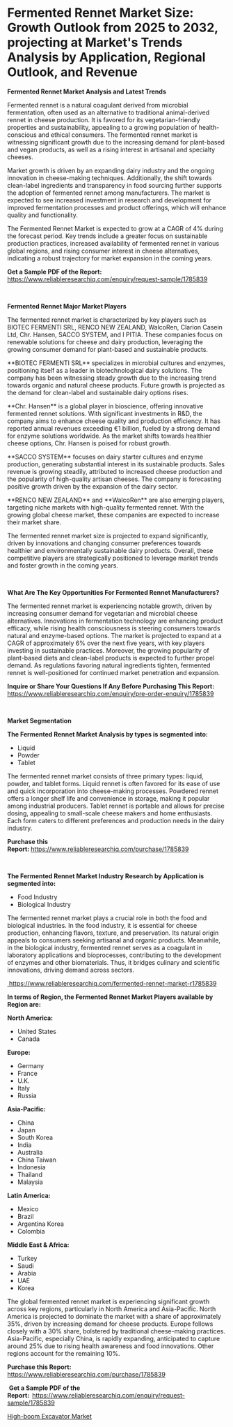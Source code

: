 <p><h1>Fermented Rennet Market Size: Growth Outlook from 2025 to 2032, projecting at Market's Trends Analysis by Application, Regional Outlook, and Revenue</h1></p><p><strong>Fermented Rennet Market Analysis and Latest Trends</strong></p>
<p><p>Fermented rennet is a natural coagulant derived from microbial fermentation, often used as an alternative to traditional animal-derived rennet in cheese production. It is favored for its vegetarian-friendly properties and sustainability, appealing to a growing population of health-conscious and ethical consumers. The fermented rennet market is witnessing significant growth due to the increasing demand for plant-based and vegan products, as well as a rising interest in artisanal and specialty cheeses.</p><p>Market growth is driven by an expanding dairy industry and the ongoing innovation in cheese-making techniques. Additionally, the shift towards clean-label ingredients and transparency in food sourcing further supports the adoption of fermented rennet among manufacturers. The market is expected to see increased investment in research and development for improved fermentation processes and product offerings, which will enhance quality and functionality.</p><p>The Fermented Rennet Market is expected to grow at a CAGR of 4% during the forecast period. Key trends include a greater focus on sustainable production practices, increased availability of fermented rennet in various global regions, and rising consumer interest in cheese alternatives, indicating a robust trajectory for market expansion in the coming years.</p></p>
<p><strong>Get a Sample PDF of the Report:&nbsp;</strong> <a href="https://www.reliableresearchiq.com/enquiry/request-sample/1785839?utm_campaign=3441&utm_medium=2&utm_source=Github&utm_content=ia&utm_term=25032025&utm_id=fermented-rennet">https://www.reliableresearchiq.com/enquiry/request-sample/1785839</a></p>
<p>&nbsp;</p>
<p><strong>Fermented Rennet Major Market Players</strong></p>
<p><p>The fermented rennet market is characterized by key players such as BIOTEC FERMENTI SRL, RENCO NEW ZEALAND, WalcoRen, Clarion Casein Ltd, Chr. Hansen, SACCO SYSTEM, and I PITIA. These companies focus on renewable solutions for cheese and dairy production, leveraging the growing consumer demand for plant-based and sustainable products.</p><p>**BIOTEC FERMENTI SRL** specializes in microbial cultures and enzymes, positioning itself as a leader in biotechnological dairy solutions. The company has been witnessing steady growth due to the increasing trend towards organic and natural cheese products. Future growth is projected as the demand for clean-label and sustainable dairy options rises.</p><p>**Chr. Hansen** is a global player in bioscience, offering innovative fermented rennet solutions. With significant investments in R&D, the company aims to enhance cheese quality and production efficiency. It has reported annual revenues exceeding €1 billion, fueled by a strong demand for enzyme solutions worldwide. As the market shifts towards healthier cheese options, Chr. Hansen is poised for robust growth.</p><p>**SACCO SYSTEM** focuses on dairy starter cultures and enzyme production, generating substantial interest in its sustainable products. Sales revenue is growing steadily, attributed to increased cheese production and the popularity of high-quality artisan cheeses. The company is forecasting positive growth driven by the expansion of the dairy sector.</p><p>**RENCO NEW ZEALAND** and **WalcoRen** are also emerging players, targeting niche markets with high-quality fermented rennet. With the growing global cheese market, these companies are expected to increase their market share.</p><p>The fermented rennet market size is projected to expand significantly, driven by innovations and changing consumer preferences towards healthier and environmentally sustainable dairy products. Overall, these competitive players are strategically positioned to leverage market trends and foster growth in the coming years.</p></p>
<p>&nbsp;</p>
<p><strong>What Are The Key Opportunities For Fermented Rennet Manufacturers?</strong></p>
<p><p>The fermented rennet market is experiencing notable growth, driven by increasing consumer demand for vegetarian and microbial cheese alternatives. Innovations in fermentation technology are enhancing product efficacy, while rising health consciousness is steering consumers towards natural and enzyme-based options. The market is projected to expand at a CAGR of approximately 6% over the next five years, with key players investing in sustainable practices. Moreover, the growing popularity of plant-based diets and clean-label products is expected to further propel demand. As regulations favoring natural ingredients tighten, fermented rennet is well-positioned for continued market penetration and expansion.</p></p>
<p><strong>Inquire or Share Your Questions If Any Before Purchasing This Report:</strong> <a href="https://www.reliableresearchiq.com/enquiry/pre-order-enquiry/1785839?utm_campaign=3441&utm_medium=2&utm_source=Github&utm_content=ia&utm_term=25032025&utm_id=fermented-rennet">https://www.reliableresearchiq.com/enquiry/pre-order-enquiry/1785839</a></p>
<p>&nbsp;</p>
<p><strong>Market Segmentation</strong></p>
<p><strong>The Fermented Rennet Market Analysis by types is segmented into:</strong></p>
<p><ul><li>Liquid</li><li>Powder</li><li>Tablet</li></ul></p>
<p><p>The fermented rennet market consists of three primary types: liquid, powder, and tablet forms. Liquid rennet is often favored for its ease of use and quick incorporation into cheese-making processes. Powdered rennet offers a longer shelf life and convenience in storage, making it popular among industrial producers. Tablet rennet is portable and allows for precise dosing, appealing to small-scale cheese makers and home enthusiasts. Each form caters to different preferences and production needs in the dairy industry.</p></p>
<p><strong>Purchase this Report:&nbsp;</strong><a href="https://www.reliableresearchiq.com/purchase/1785839?utm_campaign=3441&utm_medium=2&utm_source=Github&utm_content=ia&utm_term=25032025&utm_id=fermented-rennet">https://www.reliableresearchiq.com/purchase/1785839</a></p>
<p>&nbsp;</p>
<p><strong>The Fermented Rennet Market Industry Research by Application is segmented into:</strong></p>
<p><ul><li>Food Industry</li><li>Biological Industry</li></ul></p>
<p><p>The fermented rennet market plays a crucial role in both the food and biological industries. In the food industry, it is essential for cheese production, enhancing flavors, texture, and preservation. Its natural origin appeals to consumers seeking artisanal and organic products. Meanwhile, in the biological industry, fermented rennet serves as a coagulant in laboratory applications and bioprocesses, contributing to the development of enzymes and other biomaterials. Thus, it bridges culinary and scientific innovations, driving demand across sectors.</p></p>
<p><a href="https://www.reliableresearchiq.com/fermented-rennet-market-r1785839?utm_campaign=3441&utm_medium=2&utm_source=Github&utm_content=ia&utm_term=25032025&utm_id=fermented-rennet">&nbsp;https://www.reliableresearchiq.com/fermented-rennet-market-r1785839</a></p>
<p><strong>In terms of Region, the Fermented Rennet Market Players available by Region are:</strong></p>
<p>
    <p> <strong> North America: </strong>
        <ul>
            <li>United States</li>
            <li>Canada</li>
        </ul>
        </p> 
    <p> <strong> Europe: </strong>
        <ul>
            <li>Germany</li>
            <li>France</li>
            <li>U.K.</li>
            <li>Italy</li>
            <li>Russia</li>
        </ul>
        </p> 
    <p> <strong> Asia-Pacific: </strong>
        <ul>
            <li>China</li>
            <li>Japan</li>
            <li>South Korea</li>
            <li>India</li>
            <li>Australia</li>
            <li>China Taiwan</li>
            <li>Indonesia</li>
            <li>Thailand</li>
            <li>Malaysia</li>
        </ul>
        </p> 
    <p> <strong> Latin America: </strong>
        <ul>
            <li>Mexico</li>
            <li>Brazil</li>
            <li>Argentina Korea</li>
            <li>Colombia</li>
        </ul>
        </p> 
    <p> <strong> Middle East & Africa: </strong>
        <ul>
            <li>Turkey</li>
            <li>Saudi</li>
            <li>Arabia</li>
            <li>UAE</li>
            <li>Korea</li>
        </ul>
    </p>
    </p>
<p><p>The global fermented rennet market is experiencing significant growth across key regions, particularly in North America and Asia-Pacific. North America is projected to dominate the market with a share of approximately 35%, driven by increasing demand for cheese products. Europe follows closely with a 30% share, bolstered by traditional cheese-making practices. Asia-Pacific, especially China, is rapidly expanding, anticipated to capture around 25% due to rising health awareness and food innovations. Other regions account for the remaining 10%.</p></p>
<p><strong>Purchase this Report: </strong><a href="https://www.reliableresearchiq.com/purchase/1785839?utm_campaign=3441&utm_medium=2&utm_source=Github&utm_content=ia&utm_term=25032025&utm_id=fermented-rennet">https://www.reliableresearchiq.com/purchase/1785839</a></p>
<p>&nbsp;<strong>Get a Sample PDF of the Report:&nbsp;&nbsp;</strong><a href="https://www.reliableresearchiq.com/enquiry/request-sample/1785839?utm_campaign=3441&utm_medium=2&utm_source=Github&utm_content=ia&utm_term=25032025&utm_id=fermented-rennet">https://www.reliableresearchiq.com/enquiry/request-sample/1785839</a></p>
<p><strong></strong></p>
<p><p><a href="https://github.com/braisykhwezi/Market-Research-Report-List-1/blob/main/high-boom-excavator-market.md?utm_campaign=3441&utm_medium=2&utm_source=Github&utm_content=ia&utm_term=25032025&utm_id=fermented-rennet">High-boom Excavator Market</a></p></p>